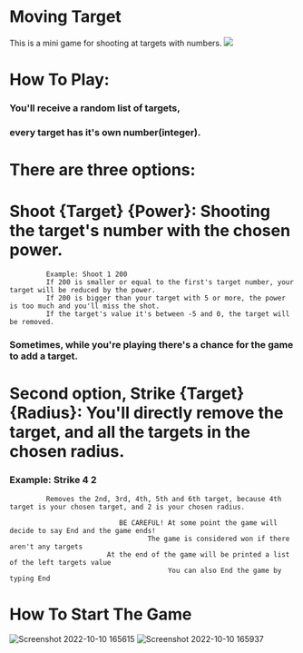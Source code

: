 # Moving Target
This is a mini game for shooting at targets with numbers.
<a href="https://replit.com/@PlayerDMGAMING/Moving-Target?v=1"><img src="https://user-images.githubusercontent.com/112943652/194871637-11f15dc0-c174-406e-936f-816ec2398011.png" /></a>

# How To Play:
                                                                                                        
###           You'll receive a random list of targets,                                                                                       
###           every target has it's own number(integer).                                                                                     
                                                                                                                                          
#           There are three options:                                                                                                       
#             Shoot {Target} {Power}: Shooting the target's number with the chosen power.                                                    
             Example: Shoot 1 200                                                                                                           
             If 200 is smaller or equal to the first's target number, your target will be reduced by the power.                            
             If 200 is bigger than your target with 5 or more, the power is too much and you'll miss the shot.                              
             If the target's value it's between -5 and 0, the target will be removed.                                                       
###          Sometimes, while you're playing there's a chance for the game to add a target.                                                
#           Second option, Strike {Target} {Radius}: You'll directly remove the target, and all the targets in the chosen radius.       
###             Example: Strike 4 2                                                                                                           
             Removes the 2nd, 3rd, 4th, 5th and 6th target, because 4th target is your chosen target, and 2 is your chosen radius.          
                                                                                                                                          
                               BE CAREFUL! At some point the game will decide to say End and the game ends!                                
                                      The game is considered won if there aren't any targets                                              
                            At the end of the game will be printed a list of the left targets value                                       
                                           You can also End the game by typing End 


# How To Start The Game
![Screenshot 2022-10-10 165615](https://user-images.githubusercontent.com/112943652/194885694-a834ccde-d0d9-4a18-b521-c0ad68a41b1b.png)
![Screenshot 2022-10-10 165937](https://user-images.githubusercontent.com/112943652/194885723-cda11211-2a7c-4923-b28e-0686b7d52207.png)
